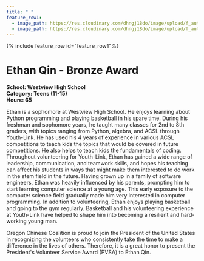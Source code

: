 ```yaml
---
title: " "
feature_row1:
  - image_path: https://res.cloudinary.com/dhngj18do/image/upload/f_auto,q_auto/v1/images/pvsa/2021_Ethan_Qin
  - image_path: https://res.cloudinary.com/dhngj18do/image/upload/f_auto,q_auto/v1/images/activities/year_2021
---
```


{% include feature_row id="feature_row1"%}

# Ethan Qin - Bronze Award

**School: Westview High School**  
**Category: Teens (11-15)**  
**Hours: 65**  

Ethan is a sophomore at Westview High School. He enjoys learning about Python programming and playing basketball in his spare time. During his freshman and sophomore years, he taught many classes for 2nd to 8th graders, with topics ranging from Python, algebra, and ACSL through Youth-Link. He has used his 4 years of experience in various ACSL competitions to teach kids the topics that would be covered in future competitions. He also helps to teach kids the fundamentals of coding. Throughout volunteering for Youth-Link, Ethan has gained a wide range of leadership, communication, and teamwork skills, and hopes his teaching can affect his students in ways that might make them interested to do work in the stem field in the future. Having grown up in a family of software engineers, Ethan was heavily influenced by his parents, prompting him to start learning computer science at a young age. This early exposure to the computer science field gradually made him very interested in computer programming. In addition to volunteering, Ethan enjoys playing basketball and going to the gym regularly. Basketball and his volunteering experience at Youth-Link have helped to shape him into becoming a resilient and hard-working young man.

Oregon Chinese Coalition is proud to join the President of the United States in recognizing the volunteers who consistently take the time to make a difference in the lives of others. Therefore, it is a great honor to present the President's Volunteer Service Award (PVSA) to Ethan Qin.
